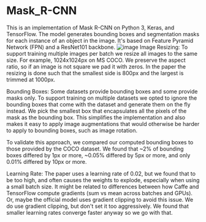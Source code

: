 # Mask_R-CNN
This is an implementation of Mask R-CNN on Python 3, Keras, and TensorFlow. The model generates bounding boxes and segmentation masks for each instance of an object in the image. It's based on Feature Pyramid Network (FPN) and a ResNet101 backbone.
![image](https://user-images.githubusercontent.com/54206381/161395690-5716f5eb-5152-4a72-97dd-b0b1a1f2ee07.png)
Image Resizing: To support training multiple images per batch we resize all images to the same size. For example, 1024x1024px on MS COCO. We preserve the aspect ratio, so if an image is not square we pad it with zeros. In the paper the resizing is done such that the smallest side is 800px and the largest is trimmed at 1000px.

Bounding Boxes: Some datasets provide bounding boxes and some provide masks only. To support training on multiple datasets we opted to ignore the bounding boxes that come with the dataset and generate them on the fly instead. We pick the smallest box that encapsulates all the pixels of the mask as the bounding box. This simplifies the implementation and also makes it easy to apply image augmentations that would otherwise be harder to apply to bounding boxes, such as image rotation.

To validate this approach, we compared our computed bounding boxes to those provided by the COCO dataset. We found that ~2% of bounding boxes differed by 1px or more, ~0.05% differed by 5px or more, and only 0.01% differed by 10px or more.

Learning Rate: The paper uses a learning rate of 0.02, but we found that to be too high, and often causes the weights to explode, especially when using a small batch size. It might be related to differences between how Caffe and TensorFlow compute gradients (sum vs mean across batches and GPUs). Or, maybe the official model uses gradient clipping to avoid this issue. We do use gradient clipping, but don't set it too aggressively. We found that smaller learning rates converge faster anyway so we go with that.
